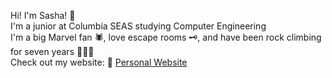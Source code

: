 Hi! I'm Sasha! 👋  
I'm a junior at Columbia SEAS studying Computer Engineering  
I'm a big Marvel fan 🕷, love escape rooms 🗝️, and have been rock climbing for seven years 🧗🏻‍♀️    
Check out my website: 🔗 [Personal Website](https://sashaisler.github.io/portfolio/)
